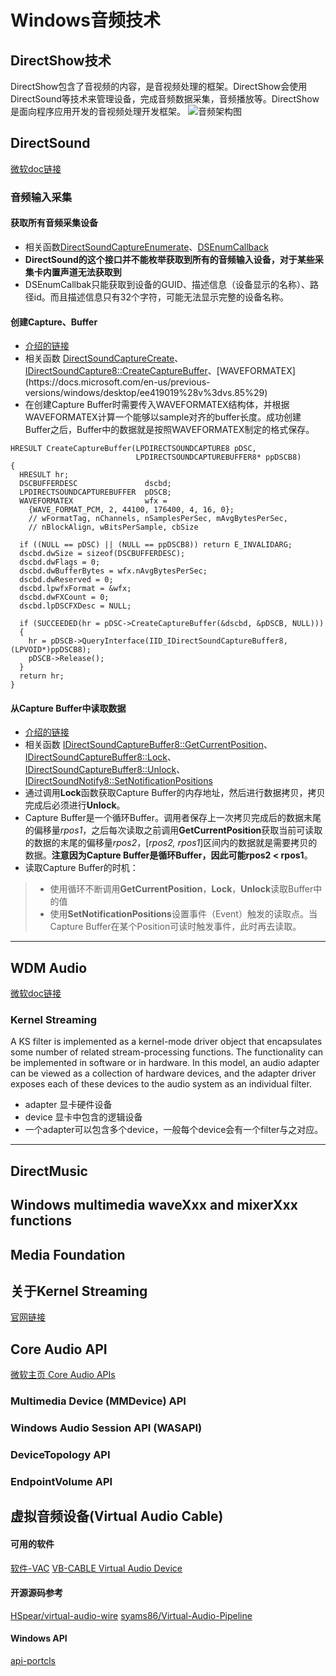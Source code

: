 # Windows音频技术
## DirectShow技术
DirectShow包含了音视频的内容，是音视频处理的框架。DirectShow会使用DirectSound等技术来管理设备，完成音频数据采集，音频播放等。DirectShow是面向程序应用开发的音视频处理开发框架。
![音频架构图](https://raw.githubusercontent.com/zhuqingquan/notes/master/resource/DirectShow-arch-oview2.png)

## DirectSound
[微软doc链接](https://docs.microsoft.com/en-us/previous-versions/windows/desktop/ee416960(v%3dvs.85))
### 音频输入采集
#### 获取所有音频采集设备
* 相关函数[DirectSoundCaptureEnumerate](https://docs.microsoft.com/en-us/previous-versions/windows/desktop/ee416761%28v%3dvs.85%29)、[DSEnumCallback](https://docs.microsoft.com/en-us/previous-versions/windows/desktop/ee416829%28v%3dvs.85%29)
* **DirectSound的这个接口并不能枚举获取到所有的音频输入设备，对于某些采集卡内置声道无法获取到**
* DSEnumCallbak只能获取到设备的GUID、描述信息（设备显示的名称）、路径id。而且描述信息只有32个字符，可能无法显示完整的设备名称。

#### 创建Capture、Buffer
* [介绍的链接](https://docs.microsoft.com/en-us/previous-versions/windows/desktop/ee416362%28v%3dvs.85%29)
* 相关函数 [DirectSoundCaptureCreate](https://docs.microsoft.com/en-us/previous-versions/windows/desktop/ee416760%28v%3dvs.85%29)、[IDirectSoundCapture8::CreateCaptureBuffer](https://docs.microsoft.com/en-us/previous-versions/windows/desktop/ee416355(v%3dvs.85))、[WAVEFORMATEX](https://docs.microsoft.com/en-us/previous-versions/windows/desktop/ee419019%28v%3dvs.85%29)
* 在创建Capture Buffer时需要传入WAVEFORMATEX结构体，并根据WAVEFORMATEX计算一个能够以sample对齐的buffer长度。成功创建Buffer之后，Buffer中的数据就是按照WAVEFORMATEX制定的格式保存。
```
HRESULT CreateCaptureBuffer(LPDIRECTSOUNDCAPTURE8 pDSC, 
                            LPDIRECTSOUNDCAPTUREBUFFER8* ppDSCB8)
{
  HRESULT hr;
  DSCBUFFERDESC               dscbd;
  LPDIRECTSOUNDCAPTUREBUFFER  pDSCB;
  WAVEFORMATEX                wfx =
    {WAVE_FORMAT_PCM, 2, 44100, 176400, 4, 16, 0};
    // wFormatTag, nChannels, nSamplesPerSec, mAvgBytesPerSec,
    // nBlockAlign, wBitsPerSample, cbSize
 
  if ((NULL == pDSC) || (NULL == ppDSCB8)) return E_INVALIDARG;
  dscbd.dwSize = sizeof(DSCBUFFERDESC);
  dscbd.dwFlags = 0;
  dscbd.dwBufferBytes = wfx.nAvgBytesPerSec;
  dscbd.dwReserved = 0;
  dscbd.lpwfxFormat = &wfx;
  dscbd.dwFXCount = 0;
  dscbd.lpDSCFXDesc = NULL;
 
  if (SUCCEEDED(hr = pDSC->CreateCaptureBuffer(&dscbd, &pDSCB, NULL)))
  {
    hr = pDSCB->QueryInterface(IID_IDirectSoundCaptureBuffer8, (LPVOID*)ppDSCB8);
    pDSCB->Release();  
  }
  return hr;
}
```
#### 从Capture Buffer中读取数据
* [介绍的链接](https://docs.microsoft.com/en-us/previous-versions/windows/desktop/ee419015(v%3dvs.85))
* 相关函数 [IDirectSoundCaptureBuffer8::GetCurrentPosition](https://docs.microsoft.com/en-us/previous-versions/windows/desktop/ee418166%28v%3dvs.85%29)、[IDirectSoundCaptureBuffer8::Lock](https://docs.microsoft.com/en-us/previous-versions/windows/desktop/ee418179%28v%3dvs.85%29)、[IDirectSoundCaptureBuffer8::Unlock](https://docs.microsoft.com/en-us/previous-versions/windows/desktop/ee418185%28v%3dvs.85%29)、[IDirectSoundNotify8::SetNotificationPositions](https://docs.microsoft.com/en-us/previous-versions/windows/desktop/ee418245%28v%3dvs.85%29)
* 通过调用**Lock**函数获取Capture Buffer的内存地址，然后进行数据拷贝，拷贝完成后必须进行**Unlock**。
* Capture Buffer是一个循环Buffer。调用者保存上一次拷贝完成后的数据末尾的偏移量*rpos1*，之后每次读取之前调用**GetCurrentPosition**获取当前可读取的数据的末尾的偏移量*rpos2*，[*rpos2, rpos1*]区间内的数据就是需要拷贝的数据。**注意因为Capture Buffer是循环Buffer，因此可能rpos2 < rpos1**。
* 读取Capture Buffer的时机：
> * 使用循环不断调用**GetCurrentPosition**，**Lock**，**Unlock**读取Buffer中的值
> * 使用**SetNotificationPositions**设置事件（Event）触发的读取点。当Capture Buffer在某个Position可读时触发事件，此时再去读取。
___
## WDM Audio
[微软doc链接](https://docs.microsoft.com/en-us/windows-hardware/drivers/audio/wdm-audio-architecture--basic-concepts)
### Kernel Streaming
A KS filter is implemented as a kernel-mode driver object that encapsulates some number of related stream-processing functions. The functionality can be implemented in software or in hardware. In this model, an audio adapter can be viewed as a collection of hardware devices, and the adapter driver exposes each of these devices to the audio system as an individual filter.
* adapter 显卡硬件设备
* device 显卡中包含的逻辑设备
* 一个adapter可以包含多个device，一般每个device会有一个filter与之对应。

___
## DirectMusic
## Windows multimedia waveXxx and mixerXxx functions
## Media Foundation
## 关于Kernel Streaming
[官网链接](https://docs.microsoft.com/zh-cn/windows-hardware/drivers/stream/kernel-streaming)

## Core Audio API
[微软主页 Core Audio APIs](https://docs.microsoft.com/zh-cn/windows/desktop/CoreAudio/about-the-windows-core-audio-apis)
### Multimedia Device (MMDevice) API
### Windows Audio Session API (WASAPI)
### DeviceTopology API
### EndpointVolume API

## 虚拟音频设备(Virtual Audio Cable)
#### 可用的软件
[软件-VAC](https://vac.muzychenko.net/en/)
[VB-CABLE Virtual Audio Device](https://vb-audio.com/Cable/)

#### 开源源码参考
[HSpear/virtual-audio-wire](https://github.com/HSpear/virtual-audio-wire/tree/master)
[syams86/Virtual-Audio-Pipeline](https://github.com/syams86/Virtual-Audio-Pipeline/tree/master)

#### Windows API
[api-portcls](https://learn.microsoft.com/en-us/windows-hardware/drivers/ddi/portcls/)